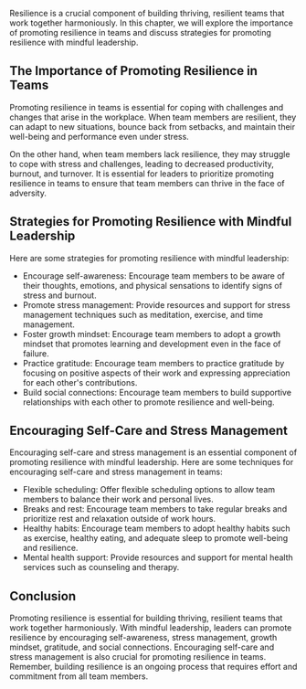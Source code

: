 
Resilience is a crucial component of building thriving, resilient teams that work together harmoniously. In this chapter, we will explore the importance of promoting resilience in teams and discuss strategies for promoting resilience with mindful leadership.

The Importance of Promoting Resilience in Teams
-----------------------------------------------

Promoting resilience in teams is essential for coping with challenges and changes that arise in the workplace. When team members are resilient, they can adapt to new situations, bounce back from setbacks, and maintain their well-being and performance even under stress.

On the other hand, when team members lack resilience, they may struggle to cope with stress and challenges, leading to decreased productivity, burnout, and turnover. It is essential for leaders to prioritize promoting resilience in teams to ensure that team members can thrive in the face of adversity.

Strategies for Promoting Resilience with Mindful Leadership
-----------------------------------------------------------

Here are some strategies for promoting resilience with mindful leadership:

* Encourage self-awareness: Encourage team members to be aware of their thoughts, emotions, and physical sensations to identify signs of stress and burnout.
* Promote stress management: Provide resources and support for stress management techniques such as meditation, exercise, and time management.
* Foster growth mindset: Encourage team members to adopt a growth mindset that promotes learning and development even in the face of failure.
* Practice gratitude: Encourage team members to practice gratitude by focusing on positive aspects of their work and expressing appreciation for each other's contributions.
* Build social connections: Encourage team members to build supportive relationships with each other to promote resilience and well-being.

Encouraging Self-Care and Stress Management
-------------------------------------------

Encouraging self-care and stress management is an essential component of promoting resilience with mindful leadership. Here are some techniques for encouraging self-care and stress management in teams:

* Flexible scheduling: Offer flexible scheduling options to allow team members to balance their work and personal lives.
* Breaks and rest: Encourage team members to take regular breaks and prioritize rest and relaxation outside of work hours.
* Healthy habits: Encourage team members to adopt healthy habits such as exercise, healthy eating, and adequate sleep to promote well-being and resilience.
* Mental health support: Provide resources and support for mental health services such as counseling and therapy.

Conclusion
----------

Promoting resilience is essential for building thriving, resilient teams that work together harmoniously. With mindful leadership, leaders can promote resilience by encouraging self-awareness, stress management, growth mindset, gratitude, and social connections. Encouraging self-care and stress management is also crucial for promoting resilience in teams. Remember, building resilience is an ongoing process that requires effort and commitment from all team members.
